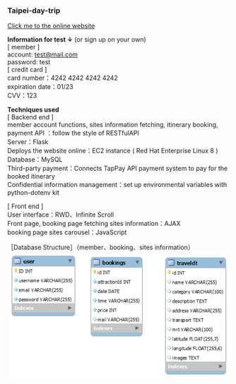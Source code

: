 ### Taipei-day-trip

 [Click me to the online website](http://18.217.38.82:3000/)  

**Information for test ↓** (or sign up on your own)<br>
[ member ]<br />
account: test@mail.com<br />
password: test<br />
[ credit card ]<br />
card number：4242 4242 4242 4242<br />
expiration date：01/23<br />
CVV：123<br />

**Techniques used**<br />
[ Backend end ]<br />
member account functions, sites information fetching, itinerary booking, payment API ：follow the style of RESTfulAPI<br />
Server：Flask<br />
Deploys the website online：EC2 instance ( Red Hat Enterprise Linux 8 ) <br />
Database：MySQL<br />
Third-party payment：Connects TapPay API payment system to pay for the booked itinerary<br />
Confidential information management：set up environmental variables with python-dotenv kit<br />

[ Front end ]<br />
User interface：RWD、Infinite Scroll<br />
Front page, booking page fetching sites information：AJAX<br />
booking page sites carousel：JavaScript

［Database Structure］（member、booking、sites information）<br />
![](https://github.com/Jhih-cell/taipei-day-trip-website/blob/main/dbstr.png)
